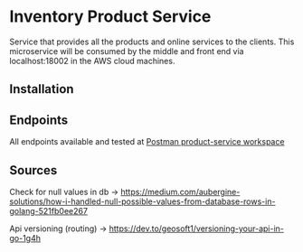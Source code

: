 # Inventory Product Service

Service that provides all the products and online services to the clients. This microservice will be consumed by the middle and front end via localhost:18002 in the AWS cloud machines.

## Installation

## Endpoints

All endpoints available and tested at [Postman product-service workspace](https://fullstack-toolbox.postman.co/workspace/fullstack-toolbox~d8400c79-46c8-4891-b394-02cf979c794e/collection/18262183-c043c05e-82da-4120-b077-461d5edcf550)

## Sources

Check for null values in db -> https://medium.com/aubergine-solutions/how-i-handled-null-possible-values-from-database-rows-in-golang-521fb0ee267

Api versioning (routing) -> https://dev.to/geosoft1/versioning-your-api-in-go-1g4h
